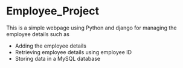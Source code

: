 # Employee_Project 
This is a simple webpage using Python and django for managing the employee details such as
- Adding the employee details
- Retrieving employee details using employee ID
- Storing data in a MySQL database
